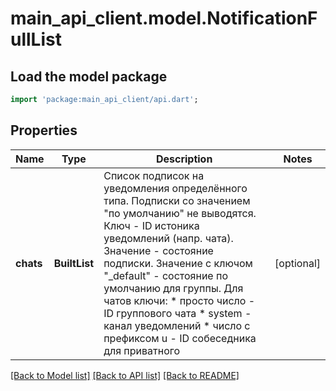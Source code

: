 # main_api_client.model.NotificationFullList

## Load the model package
```dart
import 'package:main_api_client/api.dart';
```

## Properties
Name | Type | Description | Notes
------------ | ------------- | ------------- | -------------
**chats** | **BuiltList<bool>** | Список подписок на уведомления определённого типа. Подписки со значением \"по умолчанию\" не выводятся. Ключ - ID истоника уведомлений (напр. чата). Значение - состояние подписки. Значение с ключом \"_default\" - состояние по умолчанию для группы. Для чатов ключи: * просто число - ID группового чата * system - канал уведомлений * число с префиксом u - ID собеседника для приватного  | [optional] 

[[Back to Model list]](../README.md#documentation-for-models) [[Back to API list]](../README.md#documentation-for-api-endpoints) [[Back to README]](../README.md)



